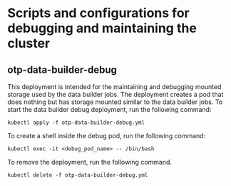 # Scripts and configurations for debugging and maintaining the cluster

## otp-data-builder-debug

This deployment is intended for the maintaining and debugging mounted storage used by the data builder jobs.
The deployment creates a pod that does nothing but has storage mounted similar to the data builder jobs.
To start the data builder debug deployment, run the following command:

```
kubectl apply -f otp-data-builder-debug.yml
```

To create a shell inside the debug pod, run the following command:

```
kubectl exec -it <debug_pod_name> -- /bin/bash
```

To remove the deployment, run the following command.

```
kubectl delete -f otp-data-builder-debug.yml
```

